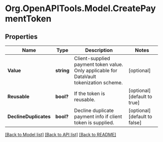 # Org.OpenAPITools.Model.CreatePaymentToken
## Properties

Name | Type | Description | Notes
------------ | ------------- | ------------- | -------------
**Value** | **string** | Client-supplied payment token value. Only applicable for DataVault tokenization scheme. | [optional] 
**Reusable** | **bool?** | If the token is reusable. | [optional] [default to true]
**DeclineDuplicates** | **bool?** | Decline duplicate payment info if client token is supplied. | [optional] [default to false]

[[Back to Model list]](../README.md#documentation-for-models) [[Back to API list]](../README.md#documentation-for-api-endpoints) [[Back to README]](../README.md)

